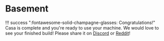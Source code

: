 # Basement

!!! success ":fontawesome-solid-champagne-glasses: Congratulations!"
    Casa is complete and you're ready to use your machine.
    We would love to see your finished build! Please share it on [Discord](https://discord.gg/ya4UUj7ax2) or [Reddit](https://www.reddit.com/r/MilleniumMachines/)!